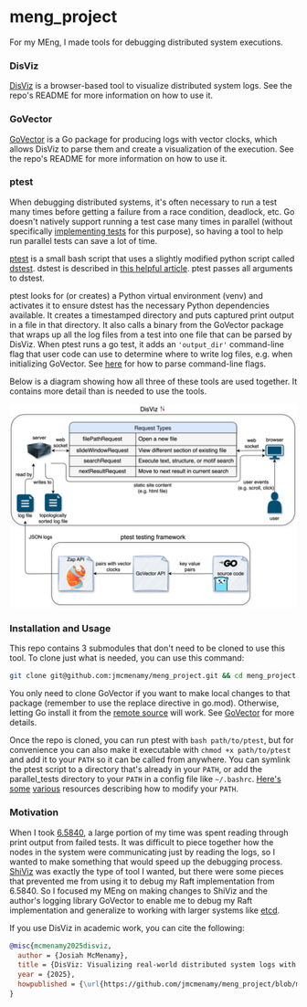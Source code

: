 # meng_project

For my MEng, I made tools for debugging distributed system executions.

### DisViz

[DisViz](https://jmcmenamy.github.io/disviz/) is a browser-based tool to visualize distributed system logs. See the repo's README for more information on how to use it.

### GoVector

[GoVector](https://jmcmenamy.github.io/GoVector/) is a Go package for producing logs with vector clocks, which allows DisViz to parse them and create a visualization of the execution. See the repo's README for more information on how to use it.

### ptest

When debugging distributed systems, it's often necessary to run a test many times before getting a failure from a race condition, deadlock, etc. Go doesn't natively support running a test case many times in parallel (without specifically [implementing tests](https://pkg.go.dev/testing#T.Run) for this purpose), so having a tool to help run parallel tests can save a lot of time.

[ptest](https://github.com/jmcmenamy/meng_project/blob/main/parallel_tests/ptest) is a small bash script that uses a slightly modified python script called [dstest](https://gist.github.com/JJGO/0d73540ef7cc2f066cb535156b7cbdab). dstest is described in [this helpful article](https://blog.josejg.com/debugging-pretty/). ptest passes all arguments to dstest.

ptest looks for (or creates) a Python virtual environment (venv) and activates it to ensure dstest has the necessary Python dependencies available. It creates a timestamped directory and puts captured print output in a file in that directory. It also calls a binary from the GoVector package that wraps up all the log files from a test into one file that can be parsed by DisViz. When ptest runs a go test, it adds an `'output_dir'` command-line flag that user code can use to determine where to write log files, e.g. when initializing GoVector. See [here](https://pkg.go.dev/flag) for how to parse command-line flags.

Below is a diagram showing how all three of these tools are used together. It contains more detail than is needed to use the tools.

<picture>
  <source media="(prefers-color-scheme: dark)" srcset="thesis/diagram.drawioDark.svg">
  <source media="(prefers-color-scheme: light)" srcset="thesis/diagram.drawioLight.svg">
  <img alt="System diagram" src="thesis/diagram.drawioLight.svg">
</picture>

### Installation and Usage

This repo contains 3 submodules that don't need to be cloned to use this tool. To clone just what is needed, you can use this command:

```bash
git clone git@github.com:jmcmenamy/meng_project.git && cd meng_project && git submodule update --init --recursive disviz GoVector
```

You only need to clone GoVector if you want to make local changes to that package (remember to use the replace directive in go.mod). Otherwise, letting Go install it from the [remote source](https://pkg.go.dev/github.com/jmcmenamy/GoVector) will work. See [GoVector](https://jmcmenamy.github.io/GoVector/) for more details.

Once the repo is cloned, you can run ptest with `bash path/to/ptest`, but for convenience you can also make it executable with `chmod +x path/to/ptest` and add it to your `PATH` so it can be called from anywhere. You can symlink the ptest script to a directory that's already in your `PATH`, or add the parallel_tests directory to your `PATH` in a config file like `~/.bashrc`. [Here's](https://jvns.ca/blog/2025/02/13/how-to-add-a-directory-to-your-path/) [some](https://medium.com/%40B-Treftz/macos-adding-a-directory-to-your-path-fe7f19edd2f7) [various](https://www.linode.com/docs/guides/how-to-add-directory-to-path/) resources describing how to modify your `PATH`.

### Motivation

When I took [6.5840](https://pdos.csail.mit.edu/6.824/), a large portion of my time was spent reading through print output from failed tests. It was difficult to piece together how the nodes in the system were communicating just by reading the logs, so I wanted to make something that would speed up the debugging process. [ShiViz](https://github.com/DistributedClocks/shiviz) was exactly the type of tool I wanted, but there were some pieces that prevented me from using it to debug my Raft implementation from 6.5840. So I focused my MEng on making changes to ShiViz and the author's logging library GoVector to enable me to debug my Raft implementation and generalize to working with larger systems like [etcd](https://github.com/etcd-io/etcd).

If you use DisViz in academic work, you can cite the following:

```bibtex
@misc{mcmenamy2025disviz,
  author = {Josiah McMenamy},
  title = {DisViz: Visualizing real-world distributed system logs with space time diagrams},
  year = {2025},
  howpublished = {\url{https://github.com/jmcmenamy/meng_project/blob/main/thesis/Josiah_MEng_Thesis.pdf}}
}
```